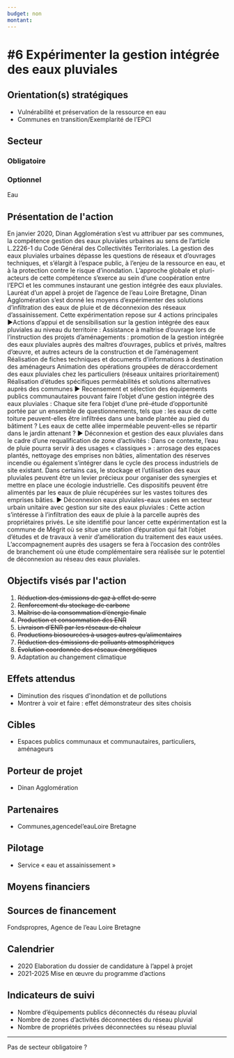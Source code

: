 ```yaml
---
budget: non
montant:
---
```


# #6 Expérimenter la gestion intégrée des eaux pluviales

## Orientation(s) stratégiques

- Vulnérabilité et préservation de la ressource en eau
- Communes en transition/Exemplarité de l’EPCI

## Secteur
### Obligatoire



### Optionnel

Eau

## Présentation de l'action

En janvier 2020, Dinan Agglomération s’est vu attribuer par ses communes, la compétence gestion des eaux pluviales urbaines au sens de l’article L.2226-1 du Code Général des Collectivités Territoriales. La gestion des eaux pluviales urbaines dépasse les questions de réseaux et d’ouvrages techniques, et s’élargit à l’espace public, à l’enjeu de la ressource en eau, et à la protection contre le risque d’inondation. L’approche globale et pluri-acteurs de cette compétence s’exerce au sein d’une coopération entre l’EPCI et les communes instaurant une gestion intégrée des eaux pluviales. Lauréat d’un appel à projet de l’agence de l’eau Loire Bretagne, Dinan Agglomération s’est donné les moyens d’expérimenter des solutions d’infiltration des eaux de pluie et de déconnexion des réseaux d’assainissement. Cette expérimentation repose sur 4 actions principales
►Actions d’appui et de sensibilisation sur la gestion intégrée des eaux pluviales au niveau du territoire :
Assistance à maîtrise d’ouvrage lors de l’instruction des projets
d’aménagements : promotion de la gestion intégrée des eaux pluviales auprès des maîtres d’ouvrages, publics et privés, maîtres d’œuvre, et autres acteurs de la construction et de l’aménagement
Réalisation de fiches techniques et documents d’informations à destination des aménageurs
Animation des opérations groupées de déraccordement des eaux pluviales chez les particuliers (réseaux unitaires prioritairement)
Réalisation d’études spécifiques perméabilités et solutions alternatives auprès des communes
► Recensement et sélection des équipements publics communautaires pouvant faire l’objet d’une gestion intégrée des eaux pluviales :
Chaque site fera l’objet d’une pré-étude d’opportunité portée par un ensemble de questionnements, tels que : les eaux de cette toiture peuvent-elles être infiltrées dans une bande plantée au pied du bâtiment ? Les eaux de cette allée imperméable peuvent-elles se répartir dans le jardin attenant ?
► Déconnexion et gestion des eaux pluviales dans le cadre d’une requalification de zone d’activités :
Dans ce contexte, l’eau de pluie pourra servir à des usages « classiques » : arrosage des espaces plantés, nettoyage des emprises non bâties, alimentation des réserves incendie ou également s’intégrer dans le cycle des process industriels de site existant.
Dans certains cas, le stockage et l’utilisation des eaux pluviales peuvent être un levier précieux pour organiser des synergies et mettre en place une écologie industrielle. Ces dispositifs peuvent être alimentés par les eaux de pluie récupérées sur les vastes toitures des emprises bâties.
► Déconnexion eaux pluviales-eaux usées en secteur urbain unitaire avec gestion sur site des eaux pluviales :
Cette action s’intéresse à l’infiltration des eaux de pluie à la parcelle auprès des propriétaires privés. Le site identifié pour lancer cette expérimentation est la commune de Mégrit où se situe une station d’épuration qui fait l’objet d’études et de travaux à venir d’amélioration du traitement des eaux usées.
L’accompagnement auprès des usagers se fera à l’occasion des contrôles de branchement où une étude complémentaire sera réalisée sur le potentiel de déconnexion au réseau des eaux pluviales.

## Objectifs visés par l'action

1. ~~Réduction des émissions de gaz à effet de serre~~
2. ~~Renforcement du stockage de carbone~~
3. ~~Maîtrise de la consommation d’énergie finale~~
4. ~~Production et consommation des ENR~~
5. ~~Livraison d’ENR par les réseaux de chaleur~~
6. ~~Productions biosourcées à usages autres qu’alimentaires~~
7. ~~Réduction des émissions de polluants atmosphériques~~
8. ~~Évolution coordonnée des réseaux énergétiques~~
9. Adaptation au changement climatique


## Effets attendus

- Diminution des risques d'inondation et de pollutions
- Montrer à voir et faire : effet démonstrateur des sites choisis

## Cibles

- Espaces publics communaux et communautaires, particuliers, aménageurs

## Porteur de projet

- Dinan Agglomération

## Partenaires

- Communes,agencedel’eauLoire Bretagne

## Pilotage

- Service « eau et assainissement »

## Moyens financiers



## Sources de financement

Fondspropres, Agence de l’eau Loire Bretagne

## Calendrier

- 2020 Elaboration du dossier de candidature à l’appel à projet
- 2021-2025 Mise en œuvre du programme d’actions

## Indicateurs de suivi

- Nombre d’équipements publics déconnectés du réseau pluvial
- Nombre de zones d’activités déconnectées du réseau pluvial
- Nombre de propriétés privées déconnectées su réseau pluvial


---
Pas de secteur obligatoire ?
